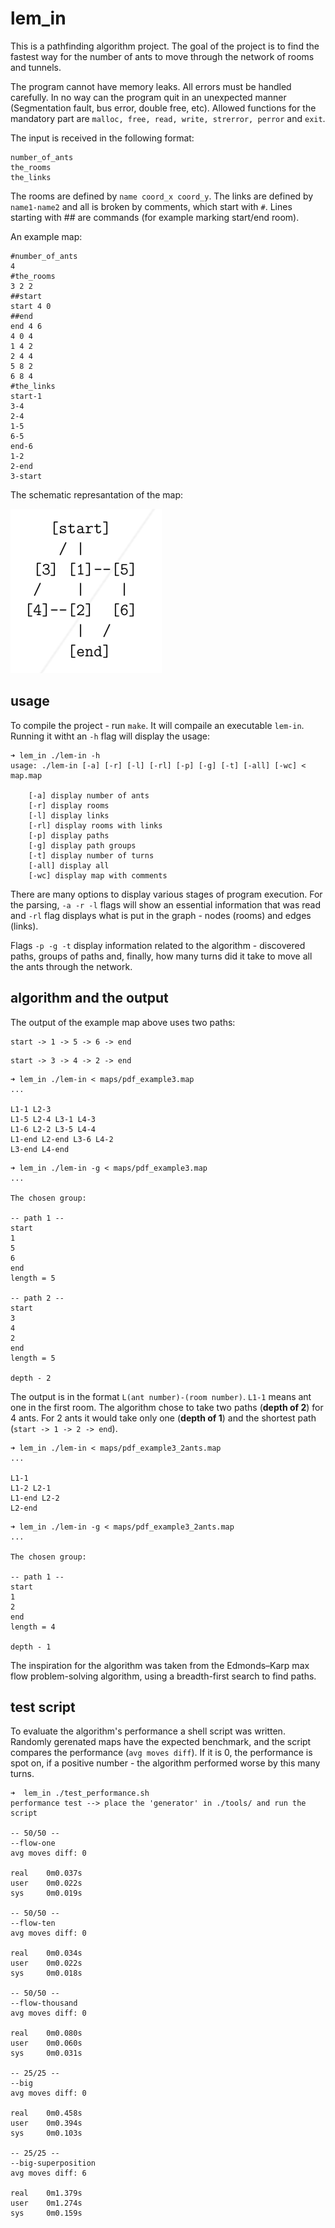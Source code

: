 # lem_in

This is a pathfinding algorithm project. The goal of the project is to find the fastest way for the number of ants to move through the network of rooms and tunnels.

The program cannot have memory leaks. All errors must be handled carefully. In no way can the program quit in an unexpected manner (Segmentation fault, bus error, double free, etc). Allowed functions for the mandatory part are `malloc, free, read, write, strerror, perror` and `exit`.

The input is received in the following format:
```console
number_of_ants
the_rooms
the_links
```
The rooms are defined by `name coord_x coord_y`. The links are defined by `name1-name2` and all is broken by comments, which start with `#`. Lines starting with ## are commands (for example marking start/end room).

An example map:
```console
#number_of_ants
4
#the_rooms
3 2 2
##start
start 4 0
##end
end 4 6
4 0 4
1 4 2
2 4 4
5 8 2
6 8 4
#the_links
start-1
3-4
2-4
1-5
6-5
end-6
1-2
2-end
3-start
```

The schematic represantation of the map:

![map](https://github.com/sharvas/lem_in/raw/master/images/map.png)

## usage

To compile the project - run `make`. It will compaile an executable `lem-in`. Running it witht an `-h` flag will display the usage:
```console
➜ lem_in ./lem-in -h
usage: ./lem-in [-a] [-r] [-l] [-rl] [-p] [-g] [-t] [-all] [-wc] < map.map

    [-a] display number of ants
    [-r] display rooms
    [-l] display links
    [-rl] display rooms with links
    [-p] display paths
    [-g] display path groups
    [-t] display number of turns
    [-all] display all
    [-wc] display map with comments
```

There are many options to display various stages of program execution. For the parsing, `-a -r -l` flags will show an essential information that was read and `-rl` flag displays what is put in the graph - nodes (rooms) and edges (links).

Flags `-p -g -t` display information related to the algorithm - discovered paths, groups of paths and, finally, how many turns did it take to move all the ants through the network.


## algorithm and the output

The output of the example map above uses two paths:
```
start -> 1 -> 5 -> 6 -> end
```
```
start -> 3 -> 4 -> 2 -> end
```
```console
➜ lem_in ./lem-in < maps/pdf_example3.map
...

L1-1 L2-3
L1-5 L2-4 L3-1 L4-3
L1-6 L2-2 L3-5 L4-4
L1-end L2-end L3-6 L4-2
L3-end L4-end
```
```console
➜ lem_in ./lem-in -g < maps/pdf_example3.map
...

The chosen group:

-- path 1 --
start
1
5
6
end
length = 5

-- path 2 --
start
3
4
2
end
length = 5

depth - 2
```

The output is in the format `L(ant number)-(room number)`. `L1-1` means ant one in the first room. The algorithm chose to take two paths (**depth of 2**) for 4 ants. For 2 ants it would take only one (**depth of 1**) and the shortest path (`start -> 1 -> 2 -> end`).

```console
➜ lem_in ./lem-in < maps/pdf_example3_2ants.map
...

L1-1
L1-2 L2-1
L1-end L2-2
L2-end
```

```console
➜ lem_in ./lem-in -g < maps/pdf_example3_2ants.map
...

The chosen group:

-- path 1 --
start
1
2
end
length = 4

depth - 1
```

The inspiration for the algorithm was taken from the Edmonds–Karp max flow problem-solving algorithm, using a breadth-first search to find paths.

## test script

To evaluate the algorithm's performance a shell script was written. Randomly gerenated maps have the expected benchmark, and the script compares the performance (`avg moves diff`). If it is 0, the performance is spot on, if a positive number - the algorithm performed worse by this many turns.

```console
➜  lem_in ./test_performance.sh
performance test --> place the 'generator' in ./tools/ and run the script

-- 50/50 --
--flow-one
avg moves diff: 0

real    0m0.037s
user    0m0.022s
sys     0m0.019s

-- 50/50 --
--flow-ten
avg moves diff: 0

real    0m0.034s
user    0m0.022s
sys     0m0.018s

-- 50/50 --
--flow-thousand
avg moves diff: 0

real    0m0.080s
user    0m0.060s
sys     0m0.031s

-- 25/25 --
--big
avg moves diff: 0

real    0m0.458s
user    0m0.394s
sys     0m0.103s

-- 25/25 --
--big-superposition
avg moves diff: 6

real    0m1.379s
user    0m1.274s
sys     0m0.159s
```
